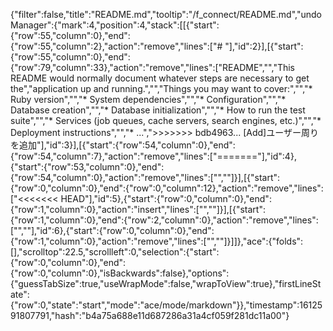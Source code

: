 {"filter":false,"title":"README.md","tooltip":"/f_connect/README.md","undoManager":{"mark":4,"position":4,"stack":[[{"start":{"row":55,"column":0},"end":{"row":55,"column":2},"action":"remove","lines":["# "],"id":2}],[{"start":{"row":55,"column":0},"end":{"row":79,"column":33},"action":"remove","lines":["README","","This README would normally document whatever steps are necessary to get the","application up and running.","","Things you may want to cover:","","* Ruby version","","* System dependencies","","* Configuration","","* Database creation","","* Database initialization","","* How to run the test suite","","* Services (job queues, cache servers, search engines, etc.)","","* Deployment instructions","","* ...",">>>>>>> bdb4963... [Add]ユーザー周りを追加"],"id":3}],[{"start":{"row":54,"column":0},"end":{"row":54,"column":7},"action":"remove","lines":["======="],"id":4},{"start":{"row":53,"column":0},"end":{"row":54,"column":0},"action":"remove","lines":["",""]}],[{"start":{"row":0,"column":0},"end":{"row":0,"column":12},"action":"remove","lines":["<<<<<<< HEAD"],"id":5},{"start":{"row":0,"column":0},"end":{"row":1,"column":0},"action":"insert","lines":["",""]}],[{"start":{"row":1,"column":0},"end":{"row":2,"column":0},"action":"remove","lines":["",""],"id":6},{"start":{"row":0,"column":0},"end":{"row":1,"column":0},"action":"remove","lines":["",""]}]]},"ace":{"folds":[],"scrolltop":22.5,"scrollleft":0,"selection":{"start":{"row":0,"column":0},"end":{"row":0,"column":0},"isBackwards":false},"options":{"guessTabSize":true,"useWrapMode":false,"wrapToView":true},"firstLineState":{"row":0,"state":"start","mode":"ace/mode/markdown"}},"timestamp":1612591807791,"hash":"b4a75a688e11d687286a31a4cf059f281dc11a00"}